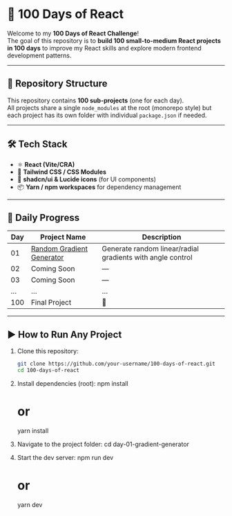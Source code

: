 ﻿# 🚀 100 Days of React

Welcome to my **100 Days of React Challenge**!  
The goal of this repository is to **build 100 small-to-medium React projects in 100 days** to improve my React skills and explore modern frontend development patterns.

---

## 📂 Repository Structure

This repository contains **100 sub-projects** (one for each day).  
All projects share a single `node_modules` at the root (monorepo style) but each project has its own folder with individual `package.json` if needed.


---

## 🛠️ Tech Stack

- ⚛️ **React (Vite/CRA)**
- 🎨 **Tailwind CSS / CSS Modules**
- 🧩 **shadcn/ui & Lucide icons** (for UI components)
- 📦 **Yarn / npm workspaces** for dependency management

---

## 📅 Daily Progress

| Day | Project Name | Description |
|-----|--------------|-------------|
| 01  | [Random Gradient Generator](./day-01-gradient-generator) | Generate random linear/radial gradients with angle control |
| 02  | Coming Soon  | — |
| 03  | Coming Soon  | — |
| …   | …            | … |
| 100 | Final Project | 🎉 |

---

## ▶️ How to Run Any Project

1. Clone this repository:
   ```bash
   git clone https://github.com/your-username/100-days-of-react.git
   cd 100-days-of-react

2. Install dependencies (root):
   npm install
   # or
   yarn install

3. Navigate to the project folder:
   cd day-01-gradient-generator

4. Start the dev server:
   npm run dev
   # or
   yarn dev



